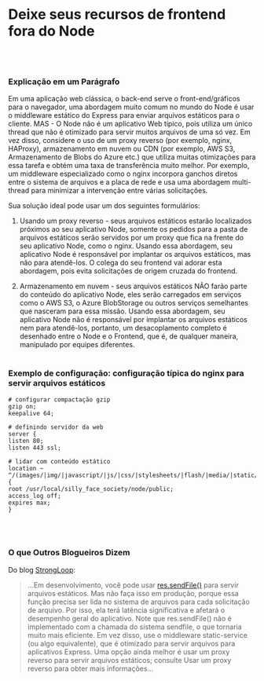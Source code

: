 # Deixe seus recursos de frontend fora do Node

<br/><br/>

### Explicação em um Parágrafo

Em uma aplicação web clássica, o back-end serve o front-end/gráficos para o navegador, uma abordagem muito comum no mundo do Node é usar o middleware estático do Express para enviar arquivos estáticos para o cliente. MAS - O Node não é um aplicativo  Web típico, pois utiliza um único thread que não é otimizado para servir muitos arquivos de uma só vez. Em vez disso, considere o uso de um proxy reverso (por exemplo, nginx, HAProxy), armazenamento em nuvem ou CDN (por exemplo, AWS S3, Armazenamento de Blobs do Azure etc.) que utiliza muitas otimizações para essa tarefa e obtém uma taxa de transferência muito melhor. Por exemplo, um middleware especializado como o nginx incorpora ganchos diretos entre o sistema de arquivos e a placa de rede e usa uma abordagem multi-thread para minimizar a intervenção entre várias solicitações.

Sua solução ideal pode usar um dos seguintes formulários:

1. Usando um proxy reverso - seus arquivos estáticos estarão localizados próximos ao seu aplicativo Node, somente os pedidos para a pasta de arquivos estáticos serão servidos por um proxy que fica na frente do seu aplicativo Node, como o nginx. Usando essa abordagem, seu aplicativo Node é responsável por implantar os arquivos estáticos, mas não para atendê-los. O colega do seu frontend vai adorar esta abordagem, pois evita solicitações de origem cruzada do frontend.

2. Armazenamento em nuvem - seus arquivos estáticos NÃO farão parte do conteúdo do aplicativo Node, eles serão carregados em serviços como o AWS S3, o Azure BlobStorage ou outros serviços semelhantes que nasceram para essa missão. Usando essa abordagem, seu aplicativo Node não é responsável por implantar os arquivos estáticos nem para atendê-los, portanto, um desacoplamento completo é desenhado entre o Node e o Frontend, que é, de qualquer maneira, manipulado por equipes diferentes.
<br/><br/>

### Exemplo de configuração: configuração típica do nginx para servir arquivos estáticos

```nginx
# configurar compactação gzip
gzip on;
keepalive 64;

# definindo servidor da web
server {
listen 80;
listen 443 ssl;

# lidar com conteúdo estático
location ~ ^/(images/|img/|javascript/|js/|css/|stylesheets/|flash/|media/|static/|robots.txt|humans.txt|favicon.ico) {
root /usr/local/silly_face_society/node/public;
access_log off;
expires max;
}
```

<br/><br/>

### O que Outros Blogueiros Dizem

Do blog [StrongLoop](https://strongloop.com/strongblog/best-practices-for-express-in-production-part-two-performance-and-reliability/):

>…Em desenvolvimento, você pode usar [res.sendFile()](http://expressjs.com/4x/api.html#res.sendFile) para servir arquivos estáticos. Mas não faça isso em produção, porque essa função precisa ser lida no sistema de arquivos para cada solicitação de arquivo. Por isso, ela terá latência significativa e afetará o desempenho geral do aplicativo. Note que res.sendFile() não é implementado com a chamada do sistema sendfile, o que tornaria muito mais eficiente. Em vez disso, use o middleware static-service (ou algo equivalente), que é otimizado para servir arquivos para aplicativos Express. Uma opção ainda melhor é usar um proxy reverso para servir arquivos estáticos; consulte Usar um proxy reverso para obter mais informações…

<br/><br/>
